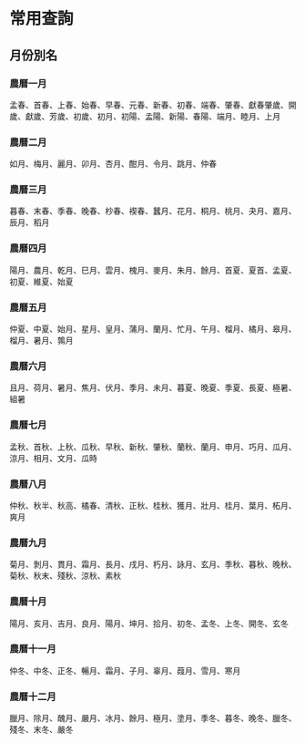 ﻿# 常用查詢
## 月份別名

### 農曆一月
孟春、首春、上春、始春、早春、元春、新春、初春、端春、肇春、獻春肇歲、開歲、獻歲、芳歲、初歲、初月、初陽、孟陽、新陽、春陽、端月、睦月、上月

### 農曆二月
如月、梅月、麗月、卯月、杏月、酣月、令月、跳月、仲春

### 農曆三月
暮春、末春、季春、晚春、杪春、褉春、蠶月、花月、桐月、桃月、夬月、嘉月、辰月、稻月

### 農曆四月 
陽月、農月、乾月、巳月、雲月、槐月、麥月、朱月、餘月、首夏、夏首、孟夏、初夏、維夏、始夏

### 農曆五月
仲夏、中夏、始月、星月、皇月、蒲月、蘭月、忙月、午月、榴月、橘月、皋月、榴月、暑月、鶉月

### 農曆六月 
且月、荷月、暑月、焦月、伏月、季月、未月、暮夏、晚夏、季夏、長夏、極暑、組暑

### 農曆七月 
孟秋、首秋、上秋、瓜秋、早秋、新秋、肇秋、蘭秋、蘭月、申月、巧月、瓜月、涼月、相月、文月、瓜時

### 農曆八月 
仲秋、秋半、秋高、橘春、清秋、正秋、桂秋、獲月、壯月、桂月、葉月、柘月、爽月

### 農曆九月 
菊月、剝月、貫月、霜月、長月、戌月、朽月、詠月、玄月、季秋、暮秋、晚秋、菊秋、秋末、殘秋、涼秋、素秋

### 農曆十月 
陽月、亥月、吉月、良月、陽月、坤月、拾月、初冬、孟冬、上冬、開冬、玄冬

### 農曆十一月 
仲冬、中冬、正冬、暢月、霜月、子月、辜月、葭月、雪月、寒月

### 農曆十二月 
臘月、除月、醜月、嚴月、冰月、餘月、極月、塗月、季冬、暮冬、晚冬、臘冬、殘冬、末冬、嚴冬

